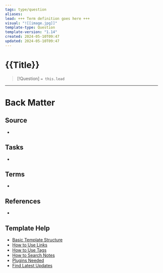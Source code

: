 ```yaml
---
tags: type/question
aliases: 
lead: +++ Term definition goes here +++
visual: "![[image.jpg]]"
template-type: Question
template-version: "1.14"
created: 2024-05-10T09:47
updated: 2024-05-10T09:47
---
```

<!--  See "Template Help" below for using properties -->

# {{Title}}

<!-- Detailed question from short title in front matter -->

> [!Question]
> `= this.lead`

<!-- Answer the detailed question  -->



---
# Back Matter

## Source
<!-- Always keep a link to the source. --> 
- 

## Tasks
<!-- What remains to be done with this note? --> 
- 

## Terms
<!-- Links to definition pages -->
- 

## References
<!-- Links to pages where the answer is used for -->
- 

## Template Help
<!-- Links to external help pages on GitHub. -->
- [Basic Template Structure](https://github.com/groepl/Obsidian-Templates#basic-template-structure)
- [How to Use Links](https://github.com/groepl/Obsidian-Templates#how-to-use-links)
- [How to Use Tags](https://github.com/groepl/Obsidian-Templates#how-to-use-tags)
- [How to Search Notes](https://github.com/groepl/Obsidian-Templates#how-to-search-notes)
- [Plugins Needed](https://github.com/groepl/Obsidian-Templates#obsidian-plugins-needed)
- [Find Latest Updates](https://github.com/groepl/Obsidian-Templates)